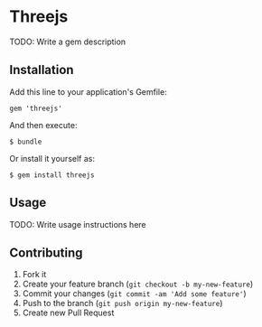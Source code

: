 # Threejs

TODO: Write a gem description

## Installation

Add this line to your application's Gemfile:

    gem 'threejs'

And then execute:

    $ bundle

Or install it yourself as:

    $ gem install threejs

## Usage

TODO: Write usage instructions here

## Contributing

1. Fork it
2. Create your feature branch (`git checkout -b my-new-feature`)
3. Commit your changes (`git commit -am 'Add some feature'`)
4. Push to the branch (`git push origin my-new-feature`)
5. Create new Pull Request
